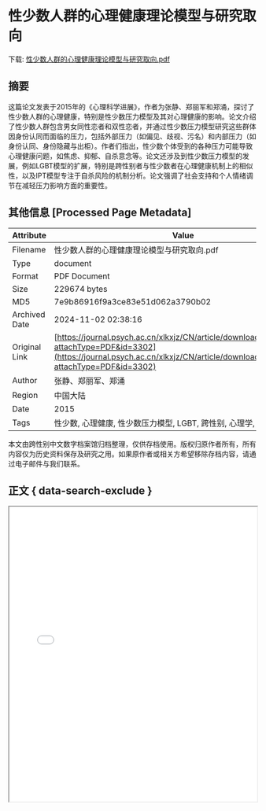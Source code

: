 # 性少数人群的心理健康理论模型与研究取向

<!-- tcd_download_link -->
下载: <a href="性少数人群的心理健康理论模型与研究取向.pdf" download>性少数人群的心理健康理论模型与研究取向.pdf</a>
<!-- tcd_download_link_end -->

## 摘要

<!-- tcd_abstract -->
这篇论文发表于2015年的《心理科学进展》，作者为张静、郑丽军和郑涌，探讨了性少数人群的心理健康，特别是性少数压力模型及其对心理健康的影响。论文介绍了性少数人群包含男女同性恋者和双性恋者，并通过性少数压力模型研究这些群体因身份认同而面临的压力，包括外部压力（如偏见、歧视、污名）和内部压力（如身份认同、身份隐藏与出柜）。作者们指出，性少数个体受到的各种压力可能导致心理健康问题，如焦虑、抑郁、自杀意念等。论文还涉及到性少数压力模型的发展，例如LGBT模型的扩展，特别是跨性别者与性少数者在心理健康机制上的相似性，以及IPT模型专注于自杀风险的机制分析。论文强调了社会支持和个人情绪调节在减轻压力影响方面的重要性。

<!-- tcd_abstract_end -->

## 其他信息 [Processed Page Metadata]

| Attribute       | Value                                  |
|-----------------|----------------------------------------|
| Filename        | 性少数人群的心理健康理论模型与研究取向.pdf                             |
| Type            | document                                 |
| Format          | PDF Document                               |
| Size            | 229674 bytes                           |
| MD5             | 7e9b86916f9a3ce83e51d062a3790b02                                  |
| Archived Date   | 2024-11-02 02:38:16                             |
| Original Link   | [https://journal.psych.ac.cn/xlkxjz/CN/article/downloadArticleFile.do?attachType=PDF&id=3302](https://journal.psych.ac.cn/xlkxjz/CN/article/downloadArticleFile.do?attachType=PDF&id=3302)                         |
| Author          | 张静、郑丽军、郑涌                               |
| Region          | 中国大陆                               |
| Date            | 2015                                 |
| Tags            | 性少数, 心理健康, 性少数压力模型, LGBT, 跨性别, 心理学, 社会压力                                 |

本文由跨性别中文数字档案馆归档整理，仅供存档使用。版权归原作者所有，所有内容仅为历史资料保存及研究之用。如果原作者或相关方希望移除存档内容，请通过电子邮件与我们联系。

## 正文 { data-search-exclude }

<!-- tcd_main_text -->
<iframe src="../性少数人群的心理健康理论模型与研究取向.pdf" width="100%" height="600px">
    <p>无法显示PDF，请下载查看。</p>
</iframe>
<!-- tcd_main_text_end -->

